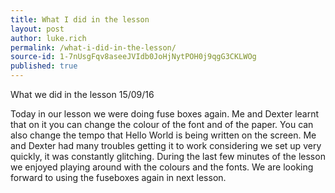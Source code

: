 ```yaml
---
title: What I did in the lesson
layout: post
author: luke.rich
permalink: /what-i-did-in-the-lesson/
source-id: 1-7nUsgFqv8aseeJVIdb0JoHjNytPOH0j9qgG3CKLWOg
published: true
---
```

What we did in the lesson 15/09/16

Today in our lesson we were doing fuse boxes again. Me and Dexter learnt that on it you can change the colour of the font and of the paper. You can also change the tempo that Hello World is being written on the screen. Me and Dexter had many troubles getting it to work considering we set up very quickly, it was constantly glitching. During the last few minutes of the lesson we enjoyed playing around with the colours and the fonts. We are looking forward to using the fuseboxes again in next lesson. 

